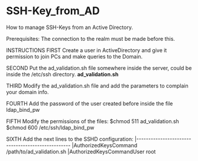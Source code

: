 # SSH-Key_from_AD
How to manage SSH-Keys from an Active Directory.

Prerequisites:
The connection to the realm must be made before this.

INSTRUCTIONS
FIRST
Create a user in ActiveDirectory and give it permission to join PCs and make queries to the Domain.

SECOND
Put the ad_validation.sh file somewhere inside the server, could be inside the /etc/ssh directory.
**ad_validation.sh**

THIRD
Modify the ad_validation.sh file and add the parameters to complain your domain info.

FOURTH
Add the password of the user created before inside the file ldap_bind_pw

FIFTH
Modify the permissions of the files:
$chmod 511 ad_validation.sh
$chmod 600 /etc/ssh/ldap_bind_pw

SIXTH
Add the next lines to the SSHD configuration:
|--------------------------------------------------
|AuthorizedKeysCommand /path/to/ad_validation.sh
|AuthorizedKeysCommandUser root
